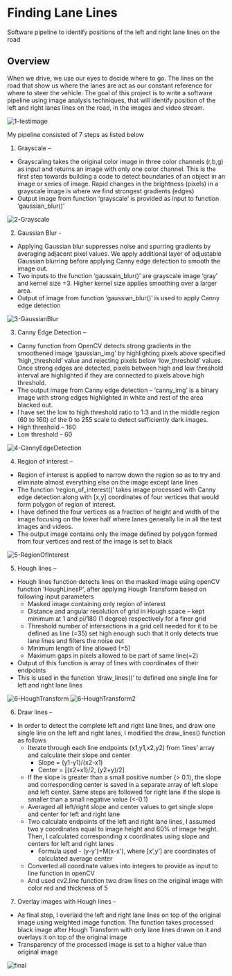 # Finding Lane Lines  
Software pipeline to identify positions of the left and right lane lines on the road

Overview
---

When we drive, we use our eyes to decide where to go.  The lines on the road that show us where the lanes are act as our constant reference for where to steer the vehicle.  The goal of this project is to write a software pipeline using image analysis techniques, that will identify position of the left and right lanes lines on the road, in the images and video stream.

![1-testimage](https://user-images.githubusercontent.com/59345845/141664295-3b3b46d4-72a7-4f44-bd47-0ae398a509b5.JPG)

My pipeline consisted of 7 steps as listed below
1. Grayscale –
* Grayscaling takes the original color image in three color channels (r,b,g) as input and returns an image with only one color channel. This is the first step towards building a code to detect boundaries of an object in an image or series of image. Rapid changes in the brightness (pixels) in a grayscale image is where we find strongest gradients (edges)
* Output image from function ‘grayscale’ is provided as input to function ‘gaussian_blur()’

![2-Grayscale](https://user-images.githubusercontent.com/59345845/141664296-cdf4da65-863c-4143-bfbb-c67c2813018e.JPG)

2. Gaussian Blur -
* Applying Gaussian blur suppresses noise and spurring gradients by averaging adjacent pixel values. We apply additional layer of adjustable Gaussian blurring before applying Canny edge detection to smooth the image out.
* Two inputs to the function ‘gaussain_blur()’ are grayscale image ‘gray’ and kernel size =3. Higher kernel size applies smoothing over a larger area.
* Output of image from function ‘gaussian_blur()’ is used to apply Canny edge detection

![3-GaussianBlur](https://user-images.githubusercontent.com/59345845/141664297-4925caad-44d5-4bf8-8e85-0018cfba4216.JPG)

3. Canny Edge Detection –
* Canny function from OpenCV detects strong gradients in the smoothened image ‘gaussian_img’ by highlighting pixels above specified ‘high_threshold’ value and rejecting pixels below ‘low_threshold’ values. Once strong edges are detected, pixels between high and low threshold interval are highlighted if they are connected to pixels above high threshold.
* The output image from Canny edge detection – ‘canny_img’ is a binary image with strong edges highlighted in white and rest of the area blacked out.
* I have set the low to high threshold ratio to 1:3 and in the middle region (60 to 160) of the 0 to 255 scale to detect sufficiently dark images.
* High threshold – 160
* Low threshold – 60

![4-CannyEdgeDetection](https://user-images.githubusercontent.com/59345845/141664298-b91b0599-4ef6-4d8b-a28d-ac8b819d4de3.JPG)

4. Region of interest –
* Region of interest is applied to narrow down the region so as to try and eliminate almost everything else on the image except lane lines
* The function ‘region_of_interest()’ takes image processed with Canny edge detection along with [x,y] coordinates of four vertices that would form polygon of region of interest.
* I have defined the four vertices as a fraction of height and width of the image focusing on the lower half where lanes generally lie in all the test images and videos.
* The output image contains only the image defined by polygon formed from four vertices and rest of the image is set to black

![5-RegionOfInterest](https://user-images.githubusercontent.com/59345845/141664299-ea5828db-66df-426c-af9a-94f185617cd9.JPG)

5. Hough lines –
* Hough lines function detects lines on the masked image using openCV function ‘HoughLinesP’, after applying Hough Transform based on following input parameters
  * Masked image containing only region of interest
  * Distance and angular resolution of grid in Hough space – kept minimum at 1 and pi/180 (1 degree) respectively for a finer grid
  * Threshold number of intersections in a grid cell needed for it to be defined as line (=35) set high enough such that it only detects true lane lines and filters the noise out
  * Minimum length of line allowed (=5)
  * Maximum gaps in pixels allowed to be part of same line(=2)
* Output of this function is array of lines with coordinates of their endpoints
* This is used in the function ‘draw_lines()’ to defined one single line for left and right lane lines

![6-HoughTransform](https://user-images.githubusercontent.com/59345845/141664300-b15738cd-fd98-4a10-80ad-2bcd4de78e1d.JPG)
![6-HoughTransform2](https://user-images.githubusercontent.com/59345845/141664301-7816422a-71fc-4695-baab-4cb9b9ab1ebb.JPG)

6. Draw lines –
* In order to detect the complete left and right lane lines, and draw one single line on the left and right lanes, I modified the draw_lines() function as follows
  * Iterate through each line endpoints (x1,y1,x2,y2) from ‘lines’ array and calculate their slope and center
    * Slope = (y1-y1)/(x2-x1)
    * Center = [(x2+x1)/2, (y2+y)/2]
  * If the slope is greater than a small positive number (> 0.1), the slope and corresponding center is saved in a separate array of left slope and left center. Same steps are followed for right lane if the slope is smaller than a small negative value (<-0.1)
  * Averaged all left/right slope and center values to get single slope and center for left and right lane
  * Two calculate endpoints of the left and right lane lines, I assumed two y coordinates equal to image height and 60% of image height. Then, I calculated corresponding x coordinates using slope and centers for left and right lanes
    * Formula used - (y-y')=M(x-x'), where [x’,y’] are coordinates of calculated average center
  * Converted all coordinate values into integers to provide as input to line function in openCV
  * And used cv2.line function two draw lines on the original image with color red and thickness of 5

7. Overlay images with Hough lines –
* As final step, I overlaid the left and right lane lines on top of the original image using weighted image function. The function takes processed black image after Hough Transform with only lane lines drawn on it and overlays it on top of the original image
* Transparency of the processed image is set to a higher value than original image

![final](https://user-images.githubusercontent.com/59345845/141664302-1ba70e1f-1e3d-4930-9095-daf34963df45.JPG)

